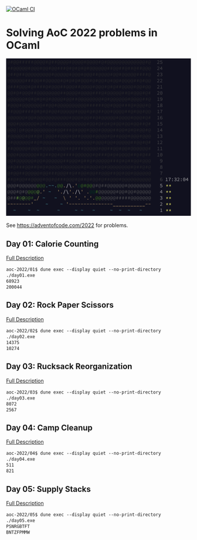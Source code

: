 [![OCaml CI](https://github.com/DrearyLisper/aoc-2022/actions/workflows/ocaml.yml/badge.svg)](https://github.com/DrearyLisper/aoc-2022/actions/workflows/ocaml.yml)

# Solving AoC 2022 problems in OCaml

![Logo](https://raw.githubusercontent.com/DrearyLisper/aoc-2022/master/images/logo.png)

See https://adventofcode.com/2022 for problems.

## Day 01: Calorie Counting

[Full Description](https://github.com/DrearyLisper/aoc-2022/tree/master/01)

``` console
aoc-2022/01$ dune exec --display quiet --no-print-directory ./day01.exe
68923
200044
```

## Day 02: Rock Paper Scissors

[Full Description](https://github.com/DrearyLisper/aoc-2022/tree/master/02)

``` console
aoc-2022/02$ dune exec --display quiet --no-print-directory ./day02.exe
14375
10274
```

## Day 03: Rucksack Reorganization

[Full Description](https://github.com/DrearyLisper/aoc-2022/tree/master/03)

``` console
aoc-2022/03$ dune exec --display quiet --no-print-directory ./day03.exe
8072
2567
```

## Day 04: Camp Cleanup

[Full Description](https://github.com/DrearyLisper/aoc-2022/tree/master/04)

``` console
aoc-2022/04$ dune exec --display quiet --no-print-directory ./day04.exe 
511
821
```

## Day 05: Supply Stacks

[Full Description](https://github.com/DrearyLisper/aoc-2022/tree/master/05)

``` console
aoc-2022/05$ dune exec --display quiet --no-print-directory ./day05.exe 
PSNRGBTFT
BNTZFPMMW
```